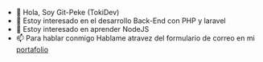 - 👋 Hola, Soy Git-Peke (TokiDev)
- 👀 Estoy interesado en el desarrollo Back-End con PHP y laravel 
- 🌱 Estoy interesado en aprender NodeJS
- 📫 Para hablar conmigo Hablame atravez del formulario de correo en mi [portafolio](www.notengo.com)
